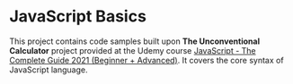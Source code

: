 # JavaScript Basics

This project contains code samples built upon **The Unconventional Calculator** project provided at the Udemy course [JavaScript - The Complete Guide 2021 (Beginner + Advanced)](https://www.udemy.com/course/javascript-the-complete-guide-2020-beginner-advanced). It covers the core syntax of JavaScript language.
